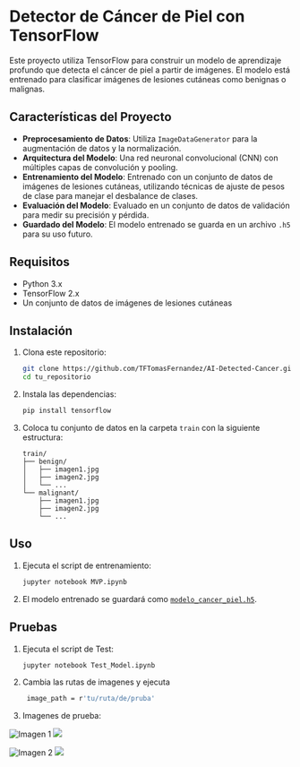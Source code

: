 # Detector de Cáncer de Piel con TensorFlow

Este proyecto utiliza TensorFlow para construir un modelo de aprendizaje profundo que detecta el cáncer de piel a partir de imágenes. El modelo está entrenado para clasificar imágenes de lesiones cutáneas como benignas o malignas.

## Características del Proyecto

- **Preprocesamiento de Datos**: Utiliza `ImageDataGenerator` para la augmentación de datos y la normalización.
- **Arquitectura del Modelo**: Una red neuronal convolucional (CNN) con múltiples capas de convolución y pooling.
- **Entrenamiento del Modelo**: Entrenado con un conjunto de datos de imágenes de lesiones cutáneas, utilizando técnicas de ajuste de pesos de clase para manejar el desbalance de clases.
- **Evaluación del Modelo**: Evaluado en un conjunto de datos de validación para medir su precisión y pérdida.
- **Guardado del Modelo**: El modelo entrenado se guarda en un archivo `.h5` para su uso futuro.

## Requisitos

- Python 3.x
- TensorFlow 2.x
- Un conjunto de datos de imágenes de lesiones cutáneas

## Instalación

1. Clona este repositorio:
    ```bash
    git clone https://github.com/TFTomasFernandez/AI-Detected-Cancer.git
    cd tu_repositorio
    ```

2. Instala las dependencias:
    ```bash
    pip install tensorflow
    ```

3. Coloca tu conjunto de datos en la carpeta `train` con la siguiente estructura:
    ```
    train/
    ├── benign/
    │   ├── imagen1.jpg
    │   ├── imagen2.jpg
    │   └── ...
    └── malignant/
        ├── imagen1.jpg
        ├── imagen2.jpg
        └── ...
    ```

## Uso

1. Ejecuta el script de entrenamiento:
    ```bash
    jupyter notebook MVP.ipynb
    ```

2. El modelo entrenado se guardará como [`modelo_cancer_piel.h5`](command:_github.copilot.openRelativePath?%5B%7B%22scheme%22%3A%22file%22%2C%22authority%22%3A%22%22%2C%22path%22%3A%22%2Fc%3A%2FUsers%2Ftomif%2FDesktop%2FAI%20Detectora%20de%20Cancer%20de%20Piel%2Fmodelo_cancer_piel.h5%22%2C%22query%22%3A%22%22%2C%22fragment%22%3A%22%22%7D%2C%22755ed039-28e4-498b-88bc-152f29c42a5e%22%5D "c:\Users\tomif\Desktop\AI Detectora de Cancer de Piel\modelo_cancer_piel.h5").


## Pruebas

1. Ejecuta el script de Test:
    ```bash
    jupyter notebook Test_Model.ipynb
    ```
2. Cambia las rutas de imagenes y ejecuta
   ```bash
    image_path = r'tu/ruta/de/pruba'
    ```
3. Imagenes de prueba:

![Imagen 1](https://github.com/TFTomasFernandez/AI-Detected-Cancer/blob/Repositorio/train/Benigno/15.jpg) ![](https://github.com/TFTomasFernandez/AI-Detected-Cancer/blob/Repositorio/Image/Probabilidad%20benigna.png)

![Imagen 2](https://github.com/TFTomasFernandez/AI-Detected-Cancer/blob/Repositorio/train/Maligno/50.jpg) ![](https://github.com/TFTomasFernandez/AI-Detected-Cancer/blob/Repositorio/Image/Probabilidad%20maligna.png)
   

